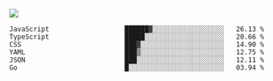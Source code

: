 ![](https://github-profile-summary-cards.vercel.app/api/cards/profile-details?username=igtm&theme=dracula)
<!--START_SECTION:waka-->

```text
JavaScript                   ██████▓░░░░░░░░░░░░░░░░░░   26.13 %
TypeScript                   █████░░░░░░░░░░░░░░░░░░░░   20.66 %
CSS                          ███▓░░░░░░░░░░░░░░░░░░░░░   14.90 %
YAML                         ███▒░░░░░░░░░░░░░░░░░░░░░   12.75 %
JSON                         ███░░░░░░░░░░░░░░░░░░░░░░   12.11 %
Go                           █░░░░░░░░░░░░░░░░░░░░░░░░   03.94 %
```

<!--END_SECTION:waka-->
